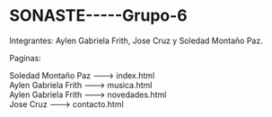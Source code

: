 # SONASTE-----Grupo-6

Integrantes: Aylen Gabriela Frith, Jose Cruz y Soledad Montaño Paz.

Paginas:

Soledad Montaño Paz ---> index.html 
<br>
Aylen Gabriela Frith ---> musica.html
<br>
Aylen Gabriela Frith ---> novedades.html
<br>
Jose Cruz ---> contacto.html 
